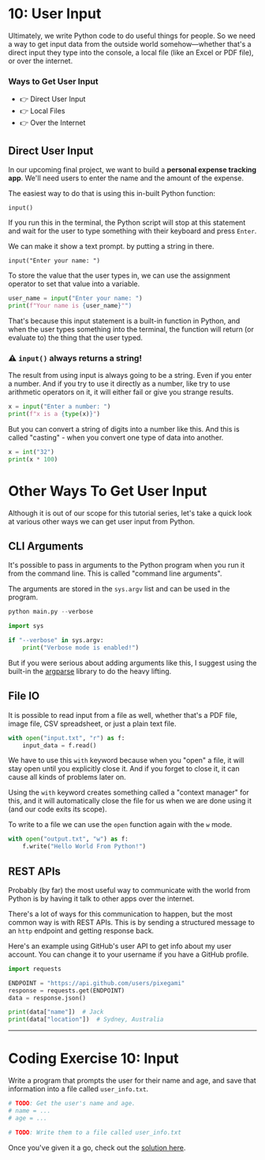 # 10: User Input

Ultimately, we write Python code to do useful things for people. So we need a way to get input data from the outside world somehow—whether that's a direct input they type into the console, a local file (like an Excel or PDF file), or over the internet.

### Ways to Get User Input

- 👉 Direct User Input
- 👉 Local Files
- 👉 Over the Internet

## Direct User Input

In our upcoming final project, we want to build a **personal expense tracking app**. We'll need users to enter the name and the amount of the expense.

The easiest way to do that is using this in-built Python function:

```
input()
```

If you run this in the terminal, the Python script will stop at this statement and wait for the user to type something with their keyboard and press `Enter`.

We can make it show a text prompt. by putting a string in there.

```
input("Enter your name: ")
```

To store the value that the user types in, we can use the assignment operator to set that value into a variable.

```python
user_name = input("Enter your name: ")
print(f"Your name is {user_name}"")
```

That's because this input statement is a built-in function in Python, and when the user types something into the terminal, the function will return (or evaluate to) the thing that the user typed.

### ⚠️ `input()` always returns a string!

The result from using input is always going to be a string. Even if you enter a number. And if you try to use it directly as a number, like try to use arithmetic operators on it, it will either fail or give you strange results.

```python
x = input("Enter a number: ")
print(f"x is a {type(x)}")
```

But you can convert a string of digits into a number like this. And this is called "casting" - when you convert one type of data into another.

```python
x = int("32")
print(x * 100)
```

# Other Ways To Get User Input

Although it is out of our scope for this tutorial series, let's take a quick look at various other ways we can get user input from Python.

## CLI Arguments

It's possible to pass in arguments to the Python program when you run it from the command line. This is called "command line arguments".

The arguments are stored in the `sys.argv` list and can be used in the program.

```python
python main.py --verbose
```

```python
import sys

if "--verbose" in sys.argv:
    print("Verbose mode is enabled!")
```

But if you were serious about adding arguments like this, I suggest using the built-in the [argparse](https://docs.python.org/3/library/argparse.html) library to do the heavy lifting.

## File IO

It is possible to read input from a file as well, whether that's a PDF file, image file, CSV spreadsheet, or just a plain text file.

```python
with open("input.txt", "r") as f:
    input_data = f.read()
```

We have to use this `with` keyword because when you "open" a file, it will stay open until you explicitly close it. And if you forget to close it, it can cause all kinds of problems later on.

Using the `with` keyword creates something called a "context manager" for this, and it will automatically close the file for us when we are done using it (and our code exits its scope).

To write to a file we can use the `open` function again with the `w` mode.

```python
with open("output.txt", "w") as f:
    f.write("Hello World From Python!")
```

## REST APIs

Probably (by far) the most useful way to communicate with the world from Python is by having it talk to other apps over the internet.

There's a lot of ways for this communication to happen, but the most common way is with REST APIs. This is by sending a structured message to an `http` endpoint and getting response back.

Here's an example using GitHub's user API to get info about my user account. You can change it to your username if you have a GitHub profile.

```python
import requests

ENDPOINT = "https://api.github.com/users/pixegami"
response = requests.get(ENDPOINT)
data = response.json()

print(data["name"])  # Jack
print(data["location"])  # Sydney, Australia
```

---

# Coding Exercise 10: Input

Write a program that prompts the user for their name and age, and save that information into a file called `user_info.txt`.

```python
# TODO: Get the user's name and age.
# name = ...
# age = ...

# TODO: Write them to a file called user_info.txt
```

Once you've given it a go, check out the [solution here](./solution_10.py).

